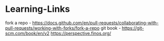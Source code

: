 # Learning-Links

fork a repo - https://docs.github.com/en/pull-requests/collaborating-with-pull-requests/working-with-forks/fork-a-repo
git book - https://git-scm.com/book/en/v2
https://perspective.finos.org/ 
